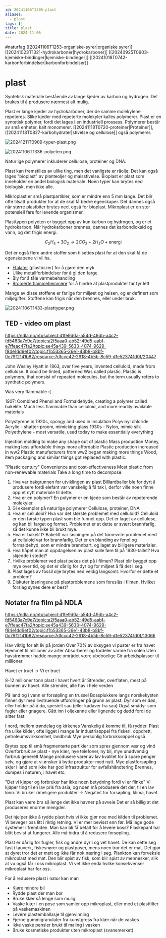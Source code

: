 ```yaml
---
id: 20241106T1305-plast
aliases:
  - plast
tags: []
title: plast
date: 2024-11-06
---
```


#naturfag [[20241106T1253-organiske-syrer|organiske syrer]] [[20241023T1321-hydrokarboner|hydrokarboner]] [[20240925T0903-kjemiske-bindinger|kjemiske-bindinger]] [[20241018T0742-karbonforbindelser|karbonforbindelser]]

# plast

Syntetisk materiale bestående av lange kjeder av karbon og hydrogen. Det brukes til å produsere nærmest alt mulig.

Plast er lange kjeder av hydrokarboner, der de samme molekylene repeteres. Slike kjeder med repeterte molekyler kalles polymerer. Plast er en syntetisk polymer, fordi det lages i en industriell prossess.
Polymerer består av små enheter, kalt monomerer. [[20241118T0720-proteiner|Proteiner]], [[20241118T0827-karbohydrater|stivelse og cellulose]] også polymerer.

![20241211T0909-typer-plast.png](Assets/20241211T0909-typer-plast.png)

![20241106T1336-polyeten.png](Assets/20241106T1336-polyeten.png)

Naturlige polymerer inkluderer cellulose, proteiner og DNA.

Plast kan fremstilles av ulike ting, men det vanligste er råolje. Det kan også lages "bioplast" av planteoljer og maisstivelse. Bioplast er plast som inneholder en andel biologisk materiale. Noen typer kan brytes ned biologisk, men ikke alle.

Mikroplast er små plastpartikler, som er mindre enn 5 mm lange. Det blir ofte tilsatt produkter for at de skal få bedre egenskaper. Det dannes også når større plastbiter brytes ned, også for bioplast. Mikroplast er en stor potensiell fare for levende organismer.

Plasttypen polyeten er bygget opp av kun karbon og hydrogen, og er et hydrokarbon. Når hydrokarboner brennes, dannes det karbondioksid og vann, og det frigis energi.

$$
C_2H_4 + 3O_2 \to 2CO_2 + 2H_2O + \text{energi}
$$

Det er også flere andre stoffer som tilsettes plast for at den skal få de egenskapene vi vil ha.

- [Ftalater](https://en.wikipedia.org/wiki/Plasticizer) (plasticizer) for å gjøre den myk
- Ulike metallforbindelser for å gi den farge
- Bly for å tåle varmebehandling
- [Bromerte flammehemmere](https://no.wikipedia.org/wiki/Bromerte_flammehemmere) for å hindre at plastprodukter tar fyr lett.

Mange av disse stoffene er farlige for miljøet og helsen, og er definert som miljøgifter. Stoffene kan frigis når den brennes, eller under bruk.

![20241106T1433-plasttyper.png](Assets/20241106T1433-plasttyper.png)

## TED - video om plast

https://ndla.no/nb/subject:d1fe9d0a-a54d-49db-a4c2-fd5463a7c9e7/topic:a2f5aaa0-ab52-49d5-aabf-e7ffeac47fa2/topic:ee45a439-5633-4074-9629-f84e1dd9ef02/topic:f1b53365-36e1-43b8-b8bf-0c79f2141b82/resource:7dfccc42-2918-4b5b-8c59-d1e523741d0f/20447

John Wesley Hyatt in 1863, over five years, invented celluloid, made from cellulose.
It could be tinted, patterned
Was called plastic. Plastic is polymers, that consist of repeated molecules, but the term usually refers to synthetic polymers.

Was very flammable :(

1907: Combined Phenol and Formaldehyde, creating a polymer called bakelite. Much less flammable than celluloid, and more readily available materials

Polystyrene in 1920s, spongy and used in insulation
Polyvinyl chloride
Acrylic - shatter-proom, mimicking glass
1930s - Nylon, mimic silk
Polyethylene - most versatile, used today to make essentially everything

Injection molding to make any shape out of plastic
Mass production
Money, making less affordable things more affordable
Plastic production increased in ww2
Plastic manufacturers from ww2 began making more things
Wood, item packaging and similar things got replaced with plastic.

"Plastic century"
Convenience and cost-effectiveness
Most plastic from non-renewable materials
Take a long time to decompose

1. Hva var bakgrunnen for utviklingen av plast
   Billiardballer ble for dyrt å produsere fordi elefant var vanskelig å få tak i, derfor ville noen finne opp et nytt materiale til dette.
2. Hva er en polymer?
   En polymer er en kjede som består av repeterende molekyler.
3. Gi eksempler på naturlige polymerer
   Cellulose, proteiner, DNA
4. Hva er celluloid? Hva var det største problemet med celluloid?
   Celluloid er den første typen plast som ble funnet opp. Det er laget av cellulose, og kan bli farget og formet. Problemet er at dette er svært brannfarlig, så det kunne ikke bli brukt mye.
5. Hva er bakelitt?
   Bakelitt var løsningen på det førnevnte problemet med at celluloid var for brannfarlig. Det er en blanding av fenol og formaldehyd, som er mindre brennbart, og laget av billigere materialer.
6. Hva håpet man at oppdagelsen av plast sulle føre til på 1930-tallet? Hva skjedde i stedet?
7. Hvilke problemer ved plast pekes det på i filmen?
   Plast blir bygget opp mye over tid, og det er dårlig for dyr og for miljøet å få det i seg.
8. Plast lages av fossil olje brytes ned veldig langsomt. Hvorfor er dette et problem?
9. Diskuter løsningene på plastproblemene som foreslås i filmen. Hvilket forslag synes dere er best?

## Notater fra film på NDLA

https://ndla.no/nb/subject:d1fe9d0a-a54d-49db-a4c2-fd5463a7c9e7/topic:a2f5aaa0-ab52-49d5-aabf-e7ffeac47fa2/topic:ee45a439-5633-4074-9629-f84e1dd9ef02/topic:f1b53365-36e1-43b8-b8bf-0c79f2141b82/resource:7dfccc42-2918-4b5b-8c59-d1e523741d0f/13066

Hav viktig for alt liv på jorden
Over 70% av oksygen vi puster er fra havet
Hjemmet til millioner av arter
Absorberer og fordeler varme fra solen
Uten havstrømmer hadde mange området være ubeboelige
Gir arbeidsplasser til millioner

Havet er truet -> Vi er truet

8-12 millioner tonn plast i havet hvert år
Strender, overflaten, mest på bunnen av havet.
Alle strender, alle hav i hele verden

På land og i vann er forsøpling en trussel
Bossplukkere langs norskekysten finner dyr med livstruende utfordringer på grunn av plast.
Dyr som er død, eller holder på å dø, spesielt sau (eller kadaver fra sau)
Også smådyr som fugler eller gnagere. Gått inn i oljekanne eller lignende og dødd fordi de sitter fast

I nord, mellom trøndelag og kirkenes
Vanskelig å komme til, få rydder.
Plast fra ulike kilder, ofte ligget i mange år
Industrisøppel fra fiskeri, oppdrett, petroleumsvirksomhet, landbruk
Mye personlig forbrukssøppel også

Brytes opp til små fragmenterte partikler som spres gjennom vær og vind
Overforbruk av plast - nye klær, nye telefoner, ny bil, mye unødvendig forbruk generelt
Mange produsere varer av lav kvalitet for å spare penger selv, og gjøre at vi ønsker å bytte produkter med nytt.
Mye plastforsøpling skjer i land som ikke har god infrastruktur for avfallshåndtering
Brennes, dumpes i naturen, i havet etc.

"Det vi kjøper og forbruker har ikke noen betydning fordi vi er flinke"
Vi kjøper ting til en lav pris fra asia, og noen må produsere det der, til en lav lønn.
Vi bruker rimeligere produkter -> Negativt for forsøpling, klima, havet.

Plast kan være bra så lenge det ikke havner på avveie
Det er så billig at det produseres enorme mengder.

Det hjelper ikke å rydde plast hvis vi ikke gjør noe med kilden til problemet.
Vi beveger oss litt i riktig retning. Vi er mer bevisst enn før.
Må lage gode systemer i fremtiden.
Man kan bli få betalt for å levere boss?
Flaskepant har blitt bevist at fungerer.
Alle må bidra til å redusere forsøpling.

Plast er dårlig for fugler, fisk og andre dyr i og vet havet. De kan sette seg fast i tauverk, fiskesnører og plastposer, mens noen tror det er mat. Det gjør at dyret tror det er mett og ikke får nok næring i seg.
Plankton kan forveksle mikroplast med mat. Den blir spist av fisk, som blir spist av mennesker, slik at vu også får i oss mikroplast.
Vi vet ikke enda hvilke konsekvenser mikroplast har for oss.

For å redusere plast i natur kan man

- Kjøre mindre bil
- Rydde plast der man bor
- Bruke klær så lenge som mulig
- Vaske klær i en pose som samler opp mikroplast, eller med et plastfilter på vaskemaskinen
- Levere plastemballasje til gjenvinning
- Fjerne gummigranulater fra kunstgress fra klær når de vaskes
- Ikke vaske pensler brukt til maling i vasken
- Bruke kosmetiske produkter uten mikroplast (svanemerket)
